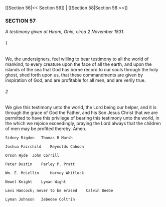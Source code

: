 [[Section 56|<< Section 56]]  |  [[Section 58|Section 58 >>]]

### SECTION 57

*A testimony given at Hiram, Ohio, circa 2 November 1831.*

###### 1
We, the undersigners, feel willing to bear testimony to all the world of mankind, to every creature upon the face of all the earth, and upon the islands of the sea that God has borne record to our souls through the holy ghost, shed forth upon us, that these commandments are given by inspiration of God, and are profitable for all men, and are verily true.

###### 2
We give this testimony unto the world, the Lord being our helper, and it is through the grace of God the Father, and his Son Jesus Christ that we are permitted to have this privilege of bearing this testimony unto the world, in the which we rejoice exceedingly, praying the Lord always that the children of men may be profited thereby. Amen.

	Sidney Rigdon	Thomas B Marsh

	Joshua Fairchild	Reynolds Cahoon

	Orson Hyde	John Corrill

	Peter Dustin 	Parley P. Pratt

	Wm. E. McLellin 	Harvey Whitlock

	Newel Knight 	Lyman Wight

	Levi Hancock; never to be erased	Calvin Beebe

	Lyman Johnson	Zebedee Coltrin